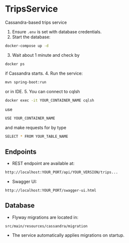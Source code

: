 # TripsService
Cassandra-based trips service

1. Ensure `.env` is set with database credentials.
2. Start the database:
```bash
docker-compose up -d
``` 
3. Wait about 1 minute and check by
```bash
docker ps
```
   if Cassandra starts.
4. Run the service:
```bash
mvn spring-boot:run
```
   or in IDE.
5. You can connect to cqlsh
```bash
docker exec -it YOUR_CONTAINER_NAME cqlsh 
```
   use
```bash
USE YOUR_CONTAINER_NAME
```
   and make requests for by type
```bash
SELECT * FROM YOUR_TABLE_NAME
```

## Endpoints

- REST endpoint are available at:
```bash
http://localhost:YOUR_PORT/api/YOUR_VERSION/trips...
```
- Swagger UI:
```bash
http://localhost:YOUR_PORT/swagger-ui.html
```

## Database

- Flyway migrations are located in:
```bash
src/main/resources/cassandra/migration
```
- The service automatically applies migrations on startup.